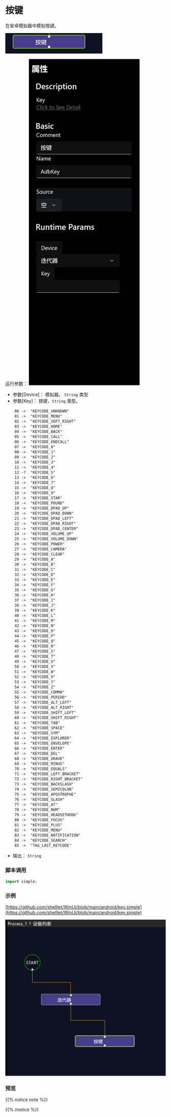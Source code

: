 # 按键 
在安卓模拟器中模拟按键。


![action](./images/2022-11-15_193233.png 'size=90%')

运行参数：
![param](./images/2022-11-15_193315.png 'size=90%')

* 参数[Device]： 模拟器。 `String` 类型
* 参数[Key]： 按键，`String` 类型。
```
    00 ->  "KEYCODE_UNKNOWN"
    01 ->  "KEYCODE_MENU"
    02 ->  "KEYCODE_SOFT_RIGHT"
    03 ->  "KEYCODE_HOME"
    04 ->  "KEYCODE_BACK"
    05 ->  "KEYCODE_CALL"
    06 ->  "KEYCODE_ENDCALL"
    07 ->  "KEYCODE_0"
    08 ->  "KEYCODE_1"
    09 ->  "KEYCODE_2"
    10 ->  "KEYCODE_3"
    11 ->  "KEYCODE_4"
    12 -?  "KEYCODE_5"
    13 ->  "KEYCODE_6"
    14 ->  "KEYCODE_7"
    15 ->  "KEYCODE_8"
    16 ->  "KEYCODE_9"
    17 ->  "KEYCODE_STAR"
    18 ->  "KEYCODE_POUND"
    19 ->  "KEYCODE_DPAD_UP"
    20 ->  "KEYCODE_DPAD_DOWN"
    21 ->  "KEYCODE_DPAD_LEFT"
    22 ->  "KEYCODE_DPAD_RIGHT"
    23 ->  "KEYCODE_DPAD_CENTER"
    24 ->  "KEYCODE_VOLUME_UP"
    25 ->  "KEYCODE_VOLUME_DOWN"
    26 ->  "KEYCODE_POWER"
    27 ->  "KEYCODE_CAMERA"
    28 ->  "KEYCODE_CLEAR"
    29 ->  "KEYCODE_A"
    30 ->  "KEYCODE_B"
    31 ->  "KEYCODE_C"
    32 ->  "KEYCODE_D"
    33 ->  "KEYCODE_E"
    34 ->  "KEYCODE_F"
    35 ->  "KEYCODE_G"
    36 ->  "KEYCODE_H"
    37 ->  "KEYCODE_I"
    38 ->  "KEYCODE_J"
    39 ->  "KEYCODE_K"
    40 ->  "KEYCODE_L"
    41 ->  "KEYCODE_M"
    42 ->  "KEYCODE_N"
    43 ->  "KEYCODE_O"
    44 ->  "KEYCODE_P"
    45 ->  "KEYCODE_Q"
    46 ->  "KEYCODE_R"
    47 ->  "KEYCODE_S"
    48 ->  "KEYCODE_T"
    49 ->  "KEYCODE_U"
    50 ->  "KEYCODE_V"
    51 ->  "KEYCODE_W"
    52 ->  "KEYCODE_X"
    53 ->  "KEYCODE_Y"
    54 ->  "KEYCODE_Z"
    55 ->  "KEYCODE_COMMA"
    56 ->  "KEYCODE_PERIOD"
    57 ->  "KEYCODE_ALT_LEFT"
    58 ->  "KEYCODE_ALT_RIGHT"
    59 ->  "KEYCODE_SHIFT_LEFT"
    60 ->  "KEYCODE_SHIFT_RIGHT"
    61 ->  "KEYCODE_TAB"
    62 ->  "KEYCODE_SPACE"
    63 ->  "KEYCODE_SYM"
    64 ->  "KEYCODE_EXPLORER"
    65 ->  "KEYCODE_ENVELOPE"
    66 ->  "KEYCODE_ENTER"
    67 ->  "KEYCODE_DEL"
    68 ->  "KEYCODE_GRAVE"
    69 ->  "KEYCODE_MINUS"
    70 ->  "KEYCODE_EQUALS"
    71 ->  "KEYCODE_LEFT_BRACKET"
    72 ->  "KEYCODE_RIGHT_BRACKET"
    73 ->  "KEYCODE_BACKSLASH"
    74 ->  "KEYCODE_SEMICOLON"
    75 ->  "KEYCODE_APOSTROPHE"
    76 ->  "KEYCODE_SLASH"
    77 ->  "KEYCODE_AT"
    78 ->  "KEYCODE_NUM"
    79 ->  "KEYCODE_HEADSETHOOK"
    80 ->  "KEYCODE_FOCUS"
    81 ->  "KEYCODE_PLUS"
    82 ->  "KEYCODE_MENU"
    83 ->  "KEYCODE_NOTIFICATION"
    84 ->  "KEYCODE_SEARCH"
    85 ->  "TAG_LAST_KEYCODE"
```

* 输出： `String`


### 脚本调用

```python
import simple;


```

### 示例

[https://github.com/shelllet/WinUi/blob/main/android/key.simple](https://github.com/shelllet/WinUi/blob/main/android/key.simple)

![tap](./images/2022-11-15_193802.png 'size=90%')


### 预览


{{% notice note %}}

{{% /notice %}}